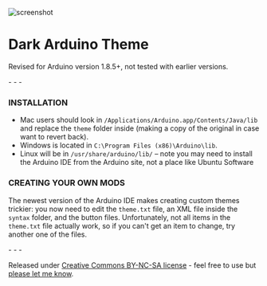 ![screenshot](https://raw.githubusercontent.com/jeffThompson/DarkArduinoTheme/master/screenshot.png)

Dark Arduino Theme
================

Revised for Arduino version 1.8.5+, not tested with earlier versions.

\- \- \-

### INSTALLATION  

* Mac users should look in `/Applications/Arduino.app/Contents/Java/lib` and replace the `theme` folder inside (making a copy of the original in case want to revert back).  
* Windows is located in `C:\Program Files (x86)\Arduino\lib`.  
* Linux will be in `/usr/share/arduino/lib/` – note you may need to install the Arduino IDE from the Arduino site, not a place like Ubuntu Software  

### CREATING YOUR OWN MODS
The newest version of the Arduino IDE makes creating custom themes trickier: you now need to edit the `theme.txt` file, an XML file inside the `syntax` folder, and the button files. Unfortunately, not all items in the `theme.txt` file actually work, so if you can't get an item to change, try another one of the files.

\- \- \-

Released under [Creative Commons BY-NC-SA license](http://creativecommons.org/licenses/by-nc-sa/3.0/) - feel free to use but [please let me know](http://www.jeffreythompson.org).
